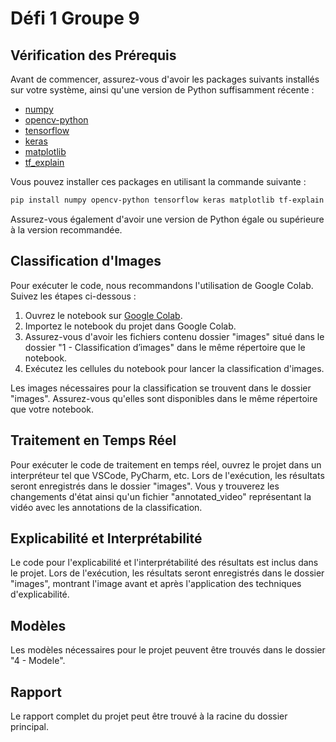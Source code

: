 # Défi 1 Groupe 9

## Vérification des Prérequis

Avant de commencer, assurez-vous d'avoir les packages suivants installés sur votre système, ainsi qu'une version de Python suffisamment récente :

- [numpy](https://numpy.org/)
- [opencv-python](https://pypi.org/project/opencv-python/)
- [tensorflow](https://www.tensorflow.org/)
- [keras](https://keras.io/)
- [matplotlib](https://matplotlib.org/)
- [tf_explain](https://tf-explain.readthedocs.io/)

Vous pouvez installer ces packages en utilisant la commande suivante :

```bash
pip install numpy opencv-python tensorflow keras matplotlib tf-explain
```

Assurez-vous également d'avoir une version de Python égale ou supérieure à la version recommandée.

## Classification d'Images

Pour exécuter le code, nous recommandons l'utilisation de Google Colab. Suivez les étapes ci-dessous :

1. Ouvrez le notebook sur [Google Colab](https://colab.research.google.com/).
2. Importez le notebook du projet dans Google Colab.
3. Assurez-vous d'avoir les fichiers contenu dossier "images" situé dans le dossier "1 - Classification d’images" dans le même répertoire que le notebook.
4. Exécutez les cellules du notebook pour lancer la classification d'images.

Les images nécessaires pour la classification se trouvent dans le dossier "images". Assurez-vous qu'elles sont disponibles dans le même répertoire que votre notebook.

## Traitement en Temps Réel

Pour exécuter le code de traitement en temps réel, ouvrez le projet dans un interpréteur tel que VSCode, PyCharm, etc. Lors de l'exécution, les résultats seront enregistrés dans le dossier "images". Vous y trouverez les changements d'état ainsi qu'un fichier "annotated_video" représentant la vidéo avec les annotations de la classification.

## Explicabilité et Interprétabilité

Le code pour l'explicabilité et l'interprétabilité des résultats est inclus dans le projet. Lors de l'exécution, les résultats seront enregistrés dans le dossier "images", montrant l'image avant et après l'application des techniques d'explicabilité.

## Modèles

Les modèles nécessaires pour le projet peuvent être trouvés dans le dossier "4 - Modele".

## Rapport

Le rapport complet du projet peut être trouvé à la racine du dossier principal.

